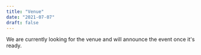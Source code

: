 ```yaml
---
title: "Venue"
date: "2021-07-07"
draft: false
---
```


We are currently looking for the venue and will announce the event once it's ready.
